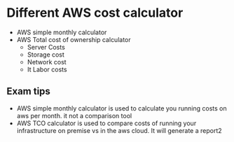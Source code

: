 # Different AWS cost calculator
- AWS simple monthly calculator
- AWS Total cost of ownership calculator
    - Server Costs
    - Storage cost
    - Network cost
    - It Labor costs

## Exam tips
- AWS simple monthly calculator is used to calculate you running costs on aws  per month. it not a comparison tool
- AWS TCO calculator is used to compare costs of running your infrastructure on premise vs in the aws cloud. It will generate a report2